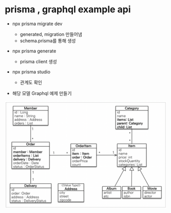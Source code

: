 
# prisma , graphql example api

- npx prisma migrate dev
    - generated, migration 만들어냄
    - schema.prisma를 통해 생성
- npx prisma generate
    - prisma client 생성
- npx prisma studio
    - 관계도 확인

- 해당 모델 Graphql 예제 만들기

![model](images/model.webp)